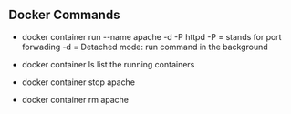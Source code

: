 Docker Commands
------------------
 
* docker container run --name apache -d -P httpd
     -P = stands for port forwading 
     -d = Detached mode: run command in the background

* docker container ls
     list the running containers

* docker container stop apache

* docker container rm apache












